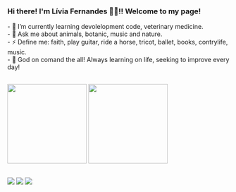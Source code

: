 ### Hi there! I'm Lívia Fernandes 👋😀!!  Welcome to my page!

<div> - 🌱 I’m currently learning devolelopment code, veterinary medicine. </div>
<div>- 💬 Ask me about animals, botanic, music and nature. </div>
<div>- ⚡ Define me: faith, play guitar, ride a horse, tricot, ballet, books, contrylife, music. </div>
<div>- 🌼 God on comand the all! Always learning on life, seeking to improve every day! </div>

##
 <div>
  <img height="180em" src="https://github-readme-stats.vercel.app/api?username=livisnandes&show_icons=true&theme=onedark&include_all_commits=true&count_private=true&count_private=true"/>
  <img height="180em" src="https://github-readme-stats.vercel.app/api/top-langs/?username=livisnandes&layout=compact&langs_count=7&theme=onedark"/>
</div>

   ##
 
<div> 
  <a href="https://www.linkedin.com/in/livifernandes/" target="_blank"><img src="https://img.shields.io/badge/-LinkedIn-%230077B5?style=for-the-badge&logo=linkedin&logoColor=white" target="_blank"></a> 
   <a href = "mailto:liviafg.ml@gmail.com"><img src="https://img.shields.io/badge/-Gmail-%23333?style=for-the-badge&logo=gmail&logoColor=white" target="_blank"></a>
  <a href="https://instagram.com/liviafg.ml" target="_blank"><img src="https://img.shields.io/badge/-Instagram-%23E4405F?style=for-the-badge&logo=instagram&logoColor=white" target="_blank"></a>
 </div>



